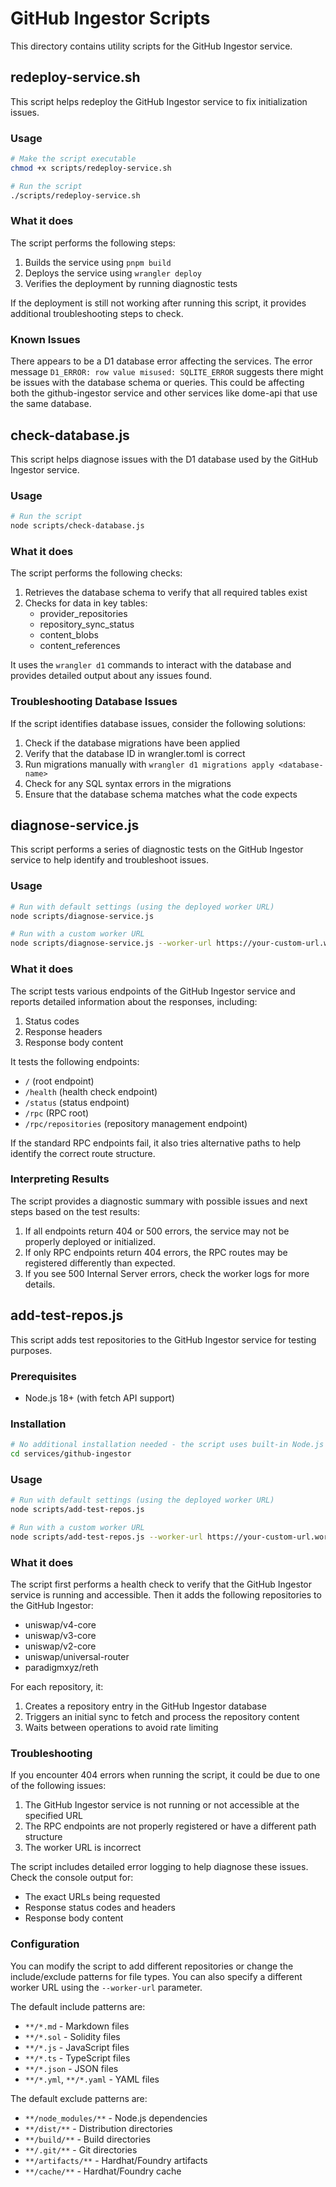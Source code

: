 # GitHub Ingestor Scripts

This directory contains utility scripts for the GitHub Ingestor service.

## redeploy-service.sh

This script helps redeploy the GitHub Ingestor service to fix initialization issues.

### Usage

```bash
# Make the script executable
chmod +x scripts/redeploy-service.sh

# Run the script
./scripts/redeploy-service.sh
```

### What it does

The script performs the following steps:

1. Builds the service using `pnpm build`
2. Deploys the service using `wrangler deploy`
3. Verifies the deployment by running diagnostic tests

If the deployment is still not working after running this script, it provides additional troubleshooting steps to check.

### Known Issues

There appears to be a D1 database error affecting the services. The error message `D1_ERROR: row value misused: SQLITE_ERROR` suggests there might be issues with the database schema or queries. This could be affecting both the github-ingestor service and other services like dome-api that use the same database.

## check-database.js

This script helps diagnose issues with the D1 database used by the GitHub Ingestor service.

### Usage

```bash
# Run the script
node scripts/check-database.js
```

### What it does

The script performs the following checks:

1. Retrieves the database schema to verify that all required tables exist
2. Checks for data in key tables:
   - provider_repositories
   - repository_sync_status
   - content_blobs
   - content_references

It uses the `wrangler d1` commands to interact with the database and provides detailed output about any issues found.

### Troubleshooting Database Issues

If the script identifies database issues, consider the following solutions:

1. Check if the database migrations have been applied
2. Verify that the database ID in wrangler.toml is correct
3. Run migrations manually with `wrangler d1 migrations apply <database-name>`
4. Check for any SQL syntax errors in the migrations
5. Ensure that the database schema matches what the code expects

## diagnose-service.js

This script performs a series of diagnostic tests on the GitHub Ingestor service to help identify and troubleshoot issues.

### Usage

```bash
# Run with default settings (using the deployed worker URL)
node scripts/diagnose-service.js

# Run with a custom worker URL
node scripts/diagnose-service.js --worker-url https://your-custom-url.workers.dev
```

### What it does

The script tests various endpoints of the GitHub Ingestor service and reports detailed information about the responses, including:

1. Status codes
2. Response headers
3. Response body content

It tests the following endpoints:
- `/` (root endpoint)
- `/health` (health check endpoint)
- `/status` (status endpoint)
- `/rpc` (RPC root)
- `/rpc/repositories` (repository management endpoint)

If the standard RPC endpoints fail, it also tries alternative paths to help identify the correct route structure.

### Interpreting Results

The script provides a diagnostic summary with possible issues and next steps based on the test results:

1. If all endpoints return 404 or 500 errors, the service may not be properly deployed or initialized.
2. If only RPC endpoints return 404 errors, the RPC routes may be registered differently than expected.
3. If you see 500 Internal Server errors, check the worker logs for more details.

## add-test-repos.js

This script adds test repositories to the GitHub Ingestor service for testing purposes.

### Prerequisites

- Node.js 18+ (with fetch API support)

### Installation

```bash
# No additional installation needed - the script uses built-in Node.js modules
cd services/github-ingestor
```

### Usage

```bash
# Run with default settings (using the deployed worker URL)
node scripts/add-test-repos.js

# Run with a custom worker URL
node scripts/add-test-repos.js --worker-url https://your-custom-url.workers.dev
```

### What it does

The script first performs a health check to verify that the GitHub Ingestor service is running and accessible. Then it adds the following repositories to the GitHub Ingestor:

- uniswap/v4-core
- uniswap/v3-core
- uniswap/v2-core
- uniswap/universal-router
- paradigmxyz/reth

For each repository, it:

1. Creates a repository entry in the GitHub Ingestor database
2. Triggers an initial sync to fetch and process the repository content
3. Waits between operations to avoid rate limiting

### Troubleshooting

If you encounter 404 errors when running the script, it could be due to one of the following issues:

1. The GitHub Ingestor service is not running or not accessible at the specified URL
2. The RPC endpoints are not properly registered or have a different path structure
3. The worker URL is incorrect

The script includes detailed error logging to help diagnose these issues. Check the console output for:

- The exact URLs being requested
- Response status codes and headers
- Response body content

### Configuration

You can modify the script to add different repositories or change the include/exclude patterns for file types. You can also specify a different worker URL using the `--worker-url` parameter.

The default include patterns are:
- `**/*.md` - Markdown files
- `**/*.sol` - Solidity files
- `**/*.js` - JavaScript files
- `**/*.ts` - TypeScript files
- `**/*.json` - JSON files
- `**/*.yml`, `**/*.yaml` - YAML files

The default exclude patterns are:
- `**/node_modules/**` - Node.js dependencies
- `**/dist/**` - Distribution directories
- `**/build/**` - Build directories
- `**/.git/**` - Git directories
- `**/artifacts/**` - Hardhat/Foundry artifacts
- `**/cache/**` - Hardhat/Foundry cache